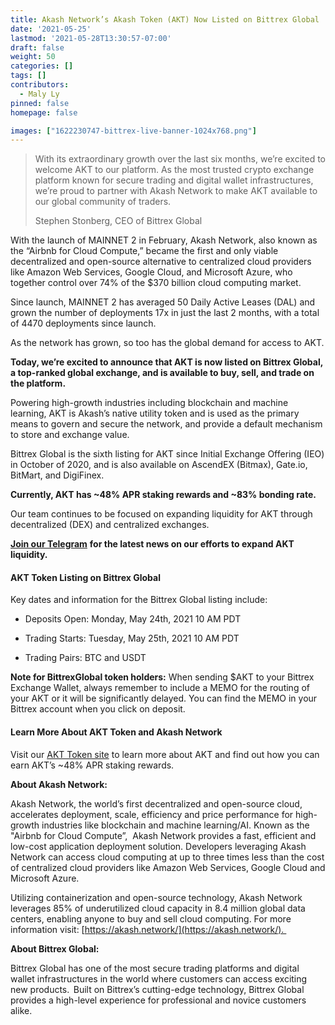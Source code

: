 ```yaml
---
title: Akash Network’s Akash Token (AKT) Now Listed on Bittrex Global
date: '2021-05-25'
lastmod: '2021-05-28T13:30:57-07:00'
draft: false
weight: 50
categories: []
tags: []
contributors:
  - Maly Ly
pinned: false
homepage: false

images: ["1622230747-bittrex-live-banner-1024x768.png"]
---
```

> With its extraordinary growth over the last six months, we’re excited to welcome AKT to our platform. As the most trusted crypto exchange platform known for secure trading and digital wallet infrastructures, we’re proud to partner with Akash Network to make AKT available to our global community of traders.
> 
> Stephen Stonberg, CEO of Bittrex Global

With the launch of MAINNET 2 in February, Akash Network, also known as the “Airbnb for Cloud Compute,” became the first and only viable decentralized and open-source alternative to centralized cloud providers like Amazon Web Services, Google Cloud, and Microsoft Azure, who together control over 74% of the $370 billion cloud computing market.

Since launch, MAINNET 2 has averaged 50 Daily Active Leases (DAL) and grown the number of deployments 17x in just the last 2 months, with a total of 4470 deployments since launch.

As the network has grown, so too has the global demand for access to AKT.

**Today, we’re excited to announce that AKT is now listed on Bittrex Global, a top-ranked global exchange, and is available to buy, sell, and trade on the platform.**

Powering high-growth industries including blockchain and machine learning, AKT is Akash’s native utility token and is used as the primary means to govern and secure the network, and provide a default mechanism to store and exchange value.

Bittrex Global is the sixth listing for AKT since Initial Exchange Offering (IEO) in October of 2020, and is also available on AscendEX (Bitmax), Gate.io, BitMart, and DigiFinex.

**Currently, AKT has ~48% APR staking rewards and ~83% bonding rate.**

Our team continues to be focused on expanding liquidity for AKT through decentralized (DEX) and centralized exchanges.

[**Join our Telegram**](https://t.me/AkashNW) **for the latest news on our efforts to expand AKT liquidity.** 

#### **AKT Token Listing on Bittrex Global**

Key dates and information for the Bittrex Global listing include:

*   Deposits Open: Monday, May 24th, 2021 10 AM PDT
    
*   Trading Starts: Tuesday, May 25th, 2021 10 AM PDT
    
*   Trading Pairs: BTC and USDT
    

**Note for BittrexGlobal token holders:** When sending $AKT to your Bittrex Exchange Wallet, always remember to include a MEMO for the routing of your AKT or it will be significantly delayed. You can find the MEMO in your Bittrex account when you click on deposit.

#### **Learn More About AKT Token and Akash Network**

Visit our [AKT Token site](https://akash.network/token/) to learn more about AKT and find out how you can earn AKT’s ~48% APR staking rewards.

**About Akash Network:** 

Akash Network, the world’s first decentralized and open-source cloud, accelerates deployment, scale, efficiency and price performance for high-growth industries like blockchain and machine learning/AI. Known as the "Airbnb for Cloud Compute”,  Akash Network provides a fast, efficient and low-cost application deployment solution. Developers leveraging Akash Network can access cloud computing at up to three times less than the cost of centralized cloud providers like Amazon Web Services, Google Cloud and Microsoft Azure. 

Utilizing containerization and open-source technology, Akash Network leverages 85% of underutilized cloud capacity in 8.4 million global data centers, enabling anyone to buy and sell cloud computing. For more information visit: [https://akash.network/](https://akash.network/). 

**About Bittrex Global:**

Bittrex Global has one of the most secure trading platforms and digital wallet infrastructures in the world where customers can access exciting new products.  Built on Bittrex’s cutting-edge technology, Bittrex Global provides a high-level experience for professional and novice customers alike.